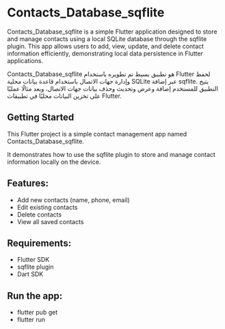 # Contacts_Database_sqflite

Contacts_Database_sqflite is a simple Flutter application designed to store and manage contacts using a local SQLite database through the sqflite plugin.
This app allows users to add, view, update, and delete contact information efficiently, demonstrating local data persistence in Flutter applications.

Contacts_Database_sqflite هو تطبيق بسيط تم تطويره باستخدام Flutter لحفظ وإدارة جهات الاتصال باستخدام قاعدة بيانات محلية SQLite عبر إضافة sqflite.
يتيح التطبيق للمستخدم إضافة وعرض وتحديث وحذف بيانات جهات الاتصال، ويعد مثالًا عمليًا على تخزين البيانات محليًا في تطبيقات Flutter.


## Getting Started
This Flutter project is a simple contact management app named Contacts_Database_sqflite.

It demonstrates how to use the sqflite plugin to store and manage contact information locally on the device.

## Features:
* Add new contacts (name, phone, email)
* Edit existing contacts
* Delete contacts
* View all saved contacts

## Requirements:
* Flutter SDK
* sqflite plugin
* Dart SDK

## Run the app:
* flutter pub get
* flutter run
